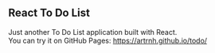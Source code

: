 ## React To Do List
Just another To Do List application built with React.  
You can try it on GitHub Pages: https://artrnh.github.io/todo/
